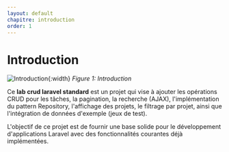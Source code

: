 ```yaml
---
layout: default
chapitre: introduction
order: 1
---
```



# Introduction



![Introduction](./introduction/images/introduction.png){:width}
*Figure 1: Introduction*

<!-- note -->

Ce **lab crud laravel standard** est un projet qui vise à ajouter les opérations CRUD pour les tâches, la pagination, la recherche (AJAX), l'implémentation du pattern Repository, l'affichage des projets, le filtrage par projet, ainsi que l'intégration de données d'exemple (jeux de test).

L'objectif de ce projet est de fournir une base solide pour le développement d'applications Laravel avec des fonctionnalités courantes déjà implémentées.


<!-- new slide -->
